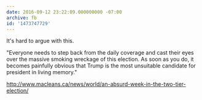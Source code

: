 ```yaml
---
date: 2016-09-12 23:22:09.000000000 -07:00
archive: fb
id: '1473747729'
---
```


It's hard to argue with this. 

"Everyone needs to step back from the daily coverage and cast their eyes over the massive smoking wreckage of this election. As soon as you do, it becomes painfully obvious that Trump is the most unsuitable candidate for president in living memory."

http://www.macleans.ca/news/world/an-absurd-week-in-the-two-tier-election/
